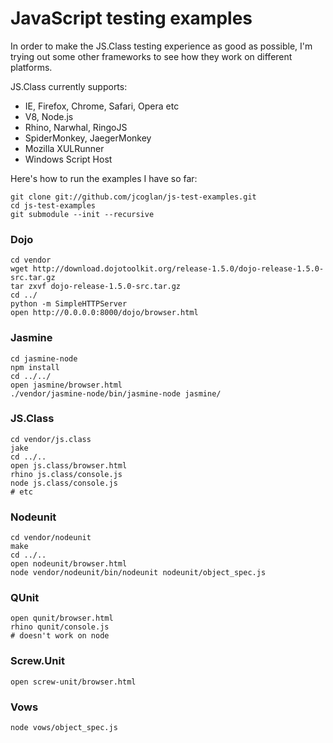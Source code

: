 # JavaScript testing examples

In order to make the JS.Class testing experience as good as possible, I'm trying
out some other frameworks to see how they work on different platforms.

JS.Class currently supports:

* IE, Firefox, Chrome, Safari, Opera etc
* V8, Node.js
* Rhino, Narwhal, RingoJS
* SpiderMonkey, JaegerMonkey
* Mozilla XULRunner
* Windows Script Host

Here's how to run the examples I have so far:

    git clone git://github.com/jcoglan/js-test-examples.git
    cd js-test-examples
    git submodule --init --recursive

### Dojo

    cd vendor
    wget http://download.dojotoolkit.org/release-1.5.0/dojo-release-1.5.0-src.tar.gz
    tar zxvf dojo-release-1.5.0-src.tar.gz
    cd ../
    python -m SimpleHTTPServer
    open http://0.0.0.0:8000/dojo/browser.html

### Jasmine

    cd jasmine-node
    npm install
    cd ../../
    open jasmine/browser.html
    ./vendor/jasmine-node/bin/jasmine-node jasmine/

### JS.Class

    cd vendor/js.class
    jake
    cd ../..
    open js.class/browser.html
    rhino js.class/console.js
    node js.class/console.js
    # etc

### Nodeunit

    cd vendor/nodeunit
    make
    cd ../..
    open nodeunit/browser.html
    node vendor/nodeunit/bin/nodeunit nodeunit/object_spec.js

### QUnit

    open qunit/browser.html
    rhino qunit/console.js
    # doesn't work on node

### Screw.Unit

    open screw-unit/browser.html

### Vows

    node vows/object_spec.js

